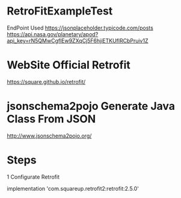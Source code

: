 # RetroFitExampleTest


EndPoint Used
https://jsonplaceholder.typicode.com/posts
https://api.nasa.gov/planetary/apod?api_key=rN5QMwCgflEw9ZXqCj5F6hjiETKUflRCbPruiv1Z

# WebSite Official Retrofit 
https://square.github.io/retrofit/

# jsonschema2pojo Generate Java Class From JSON

http://www.jsonschema2pojo.org/




# Steps
1 Configurate Retrofit

implementation 'com.squareup.retrofit2:retrofit:2.5.0'


